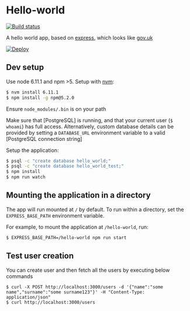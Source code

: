 # Hello-world

[![Build status][build status image]][ci]

A hello world app, based on [express], which looks like [gov.uk]

[![Deploy][heroku deploy image]][heroku deploy hook]

## Dev setup

Use node 6.11.1 and npm >5. Setup with [nvm](https://github.com/creationix/nvm):

```sh
$ nvm install 6.11.1
$ npm install -g npm@5.2.0
``` 

Ensure `node_modules/.bin` is on your path

Make sure that [PostgreSQL] is running, and that your current user (`$ whoami`)
has full access. Alternatively, custom database details can be provided by setting
a `DATABASE_URL` environment variable to a valid [PostgreSQL connection string]

Setup the application:

```sh
$ psql -c "create database hello_world;"
$ psql -c "create database hello_world_test;"
$ npm install
$ npm run watch
```

## Mounting the application in a directory

The app will run mounted at `/` by default. To run within a directory, set the
`EXPRESS_BASE_PATH` environment variable.

For example, to mount the application at `/hello-world`, run:

```sh
$ EXPRESS_BASE_PATH=/hello-world npm run start
```

## Test user creation

You can create user and then fetch all the users by executing below commands

    $ curl -X POST http://localhost:3000/users -d '{"name":"some name","surname":"some surname123"}' -H "Content-Type: application/json"
    $ curl http://localhost:3000/users

[build status image]: https://api.travis-ci.org/lm-tools/hello-world.svg
[ci]: https://travis-ci.org/lm-tools/hello-world
[express]: http://expressjs.com/
[gov.uk]: https://www.gov.uk/
[heroku deploy image]: https://www.herokucdn.com/deploy/button.svg
[heroku deploy hook]: https://heroku.com/deploy
